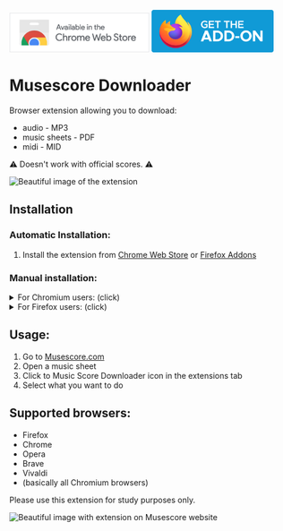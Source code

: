 <a href="https://chrome.google.com/webstore/detail/music-score-downloader/jhogldboghgffknljgnomjkcfbapogdf"><img alt="Chrome Web Store" width="250px" src="assets/chrome-extension-logo.png"/></a>
<a href="https://addons.mozilla.org/en-US/firefox/addon/music-score-downloader/"><img alt="Firefox Addons" width="218px" src="assets/firefox-addon-logo.svg"/></a>

# Musescore Downloader

Browser extension allowing you to download:
* audio - MP3
* music sheets - PDF
* midi - MID

⚠️ Doesn't work with official scores. ⚠️

<img src="https://raw.githubusercontent.com/ingui-n/musescore-downloader/master/assets/screenshots/extension.png" alt="Beautiful image of the extension"/>

## Installation
### Automatic Installation:
1. Install the extension from [Chrome Web Store](https://chrome.google.com/webstore/detail/music-score-downloader/jhogldboghgffknljgnomjkcfbapogdf) or [Firefox Addons](https://addons.mozilla.org/en-US/firefox/addon/music-score-downloader/)

### Manual installation:
<details>
  <summary>For Chromium users: (click)</summary>

1. Go to [the latest release](https://github.com/ingui-n/musescore-downloader/releases/latest)
2. Download the `musescore-downloader-0.x.x-manifest-v3.crx` file
3. Go to the browser extension manager [chrome://extensions/](chrome://extensions/)
4. Enable `Developer mode` (at the top right)
5. Drag and drop the file downloaded in the previous step into the browser window and click to install
6. That's it! Extension is now ready to use 🎉

</details>

<details>
  <summary>For Firefox users: (click)</summary>

1. Go to [the latest release](https://github.com/ingui-n/musescore-downloader/releases/latest)
2. Click to the `musescore-downloader-0.x.x-manifest-v2.xpi` file
3. A bubble with text and button should appear. Click on `Continue to Installation` and `Add`
4. That's it! Extension is now ready to use 🎉
</details>


## Usage:
1. Go to [Musescore.com](https://musescore.com/)
2. Open a music sheet
3. Click to Music Score Downloader icon in the extensions tab
4. Select what you want to do

## Supported browsers:
* Firefox
* Chrome
* Opera
* Brave
* Vivaldi
* (basically all Chromium browsers)

Please use this extension for study purposes only.

<img src="https://raw.githubusercontent.com/ingui-n/musescore-downloader/master/assets/screenshots/screenshot.png" alt="Beautiful image with extension on Musescore website"/>
